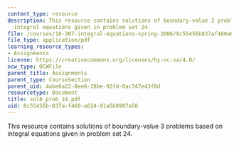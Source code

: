```yaml
---
content_type: resource
description: This resource contains solutions of boundary-value 3 problems based on
  integral equations given in problem set 24.
file: /courses/18-307-integral-equations-spring-2006/8c55456b837af460a62481a5b8907a50_sol8_prob_24.pdf
file_type: application/pdf
learning_resource_types:
- Assignments
license: https://creativecommons.org/licenses/by-nc-sa/4.0/
ocw_type: OCWFile
parent_title: Assignments
parent_type: CourseSection
parent_uid: 4abe0a22-8ee8-28be-92fd-8ac747e43f8d
resourcetype: Document
title: sol8_prob_24.pdf
uid: 8c55456b-837a-f460-a624-81a5b8907a50
---
```

This resource contains solutions of boundary-value 3 problems based on integral equations given in problem set 24.